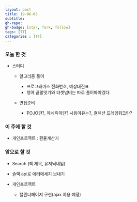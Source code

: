 ```yaml
---
layout: post
title: 19-06-03
subtitle: 
gh-repo: 
gh-badge: [star, fork, follow]
tags: [TT]
categories : [TT]
---
```


### 오늘 한 것 

- 스터디 
    - 알고리즘 풀이
        - 프로그래머스 전화번호, 예상대진표
        - 영어 끝말잇기와 타겟넘버는 따로 풀어봐야겠다.

    - 면접준비
        - POJO란?, 제네릭이란? 사용이유는?, 컬렉션 프레임워크란?


### 이 주에 할 것
 -  개인프로젝트 : 환율계산기


### 앞으로 할 것

- Search (책 제목, 유저닉네임)
- 슬랙 api로 에러메세지 보내기

- 개인프로젝트
    - 캘린더페이지 구현(ajax 이용 예정)